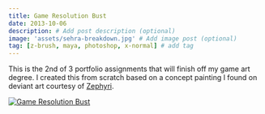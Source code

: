```yaml
---
title: Game Resolution Bust
date: 2013-10-06
description: # Add post description (optional)
image: 'assets/sehra-breakdown.jpg' # Add image post (optional)
tag: [z-brush, maya, photoshop, x-normal] # add tag
---
```


This is the 2nd of 3 portfolio assignments that will finish off my game art degree. I created this from scratch based on a concept painting I found on deviant art courtesy of [Zephyri](https://www.pinterest.com/pin/543598617494433781/).

[![Game Resolution Bust](assets/sehra-breakdown.jpg)](https://vimeo.com/65010171 'Game Resolution Bust')

